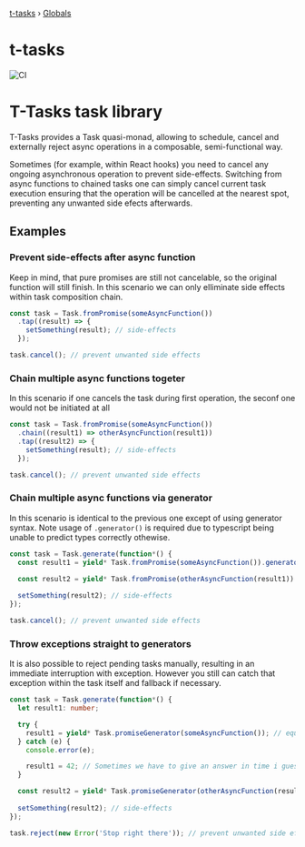 [t-tasks](README.md) › [Globals](globals.md)

# t-tasks

![CI](https://github.com/lammonaaf/t-ask/workflows/CI/badge.svg?branch=master)

# T-Tasks task library

T-Tasks provides a Task quasi-monad, allowing to schedule, cancel and externally reject async operations in a composable, semi-functional way.

Sometimes (for example, within React hooks) you need to cancel any ongoing asynchronous operation to prevent side-effects. Switching from async functions to chained tasks one can simply cancel current task execution ensuring that the operation will be cancelled at the nearest spot, preventing any unwanted side efects afterwards.

## Examples

### Prevent side-effects after async function

Keep in mind, that pure promises are still not cancelable, so the original function will still finish. In this scenario we can only elliminate side effects within task composition chain.

```typescript
const task = Task.fromPromise(someAsyncFunction())
  .tap((result) => {
    setSomething(result); // side-effects
  });

task.cancel(); // prevent unwanted side effects
```

### Chain multiple async functions togeter

In this scenario if one cancels the task during first operation, the seconf one would not be initiated at all

```typescript
const task = Task.fromPromise(someAsyncFunction())
  .chain((result1) => otherAsyncFunction(result1))
  .tap((result2) => {
    setSomething(result); // side-effects
  });

task.cancel(); // prevent unwanted side effects
```

### Chain multiple async functions via generator

In this scenario is identical to the previous one except of using generator syntax. Note usage of ```.generator()``` is required due to typescript being unable to predict types correctly othewise.

```typescript
const task = Task.generate(function*() {
  const result1 = yield* Task.fromPromise(someAsyncFunction()).generator();

  const result2 = yield* Task.fromPromise(otherAsyncFunction(result1)).generator();
  
  setSomething(result2); // side-effects
});

task.cancel(); // prevent unwanted side effects
```

### Throw exceptions straight to generators

It is also possible to reject pending tasks manually, resulting in an immediate interruption with exception. However you still can catch that exception within the task itself and fallback if necessary.

```typescript
const task = Task.generate(function*() {
  let result1: number;

  try {
    result1 = yield* Task.promiseGenerator(someAsyncFunction()); // equal to Task.fromPromise(<...>).generator();
  } catch (e) {
    console.error(e);

    result1 = 42; // Sometimes we have to give an answer in time i guess
  }

  const result2 = yield* Task.promiseGenerator(otherAsyncFunction(result1)); // equal to Task.fromPromise(<...>).generator();
  
  setSomething(result2); // side-effects
});

task.reject(new Error('Stop right there')); // prevent unwanted side effects
```
